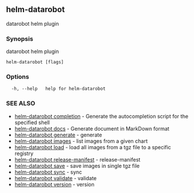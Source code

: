 ## helm-datarobot

datarobot helm plugin

### Synopsis

datarobot helm plugin

```
helm-datarobot [flags]
```

### Options

```
  -h, --help   help for helm-datarobot
```

### SEE ALSO

* [helm-datarobot completion](helm-datarobot_completion.md)	 - Generate the autocompletion script for the specified shell
* [helm-datarobot docs](helm-datarobot_docs.md)	 - Generate document in MarkDown format
* [helm-datarobot generate](helm-datarobot_generate.md)	 - generate
* [helm-datarobot images](helm-datarobot_images.md)	 - list images from a given chart
* [helm-datarobot load](helm-datarobot_load.md)	 - load all images from a tgz file to a specific registry
* [helm-datarobot release-manifest](helm-datarobot_release-manifest.md)	 - release-manifest
* [helm-datarobot save](helm-datarobot_save.md)	 - save images in single tgz file
* [helm-datarobot sync](helm-datarobot_sync.md)	 - sync
* [helm-datarobot validate](helm-datarobot_validate.md)	 - validate
* [helm-datarobot version](helm-datarobot_version.md)	 - version

